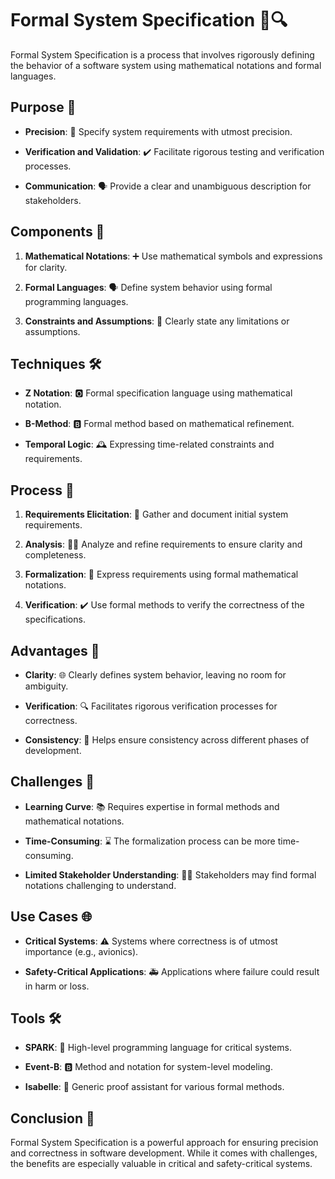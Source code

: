 # Formal System Specification 📄🔍

Formal System Specification is a process that involves rigorously defining the behavior of a software system using mathematical notations and formal languages.

## Purpose 🎯

- **Precision**: 📏 Specify system requirements with utmost precision.
  
- **Verification and Validation**: ✔️ Facilitate rigorous testing and verification processes.
  
- **Communication**: 🗣️ Provide a clear and unambiguous description for stakeholders.

## Components 🧩

1. **Mathematical Notations**: ➕ Use mathematical symbols and expressions for clarity.
   
2. **Formal Languages**: 🗣️ Define system behavior using formal programming languages.
   
3. **Constraints and Assumptions**: 🤔 Clearly state any limitations or assumptions.

## Techniques 🛠️

- **Z Notation**: 🅾️ Formal specification language using mathematical notation.
  
- **B-Method**: 🅱️ Formal method based on mathematical refinement.
  
- **Temporal Logic**: 🕰️ Expressing time-related constraints and requirements.

## Process 🔄

1. **Requirements Elicitation**: 📑 Gather and document initial system requirements.
   
2. **Analysis**: 🕵️‍♂️ Analyze and refine requirements to ensure clarity and completeness.
   
3. **Formalization**: 📐 Express requirements using formal mathematical notations.
   
4. **Verification**: ✔️ Use formal methods to verify the correctness of the specifications.

## Advantages 🌟

- **Clarity**: 🌐 Clearly defines system behavior, leaving no room for ambiguity.
  
- **Verification**: 🔍 Facilitates rigorous verification processes for correctness.
  
- **Consistency**: 🔄 Helps ensure consistency across different phases of development.

## Challenges 🤯

- **Learning Curve**: 📚 Requires expertise in formal methods and mathematical notations.
  
- **Time-Consuming**: ⌛ The formalization process can be more time-consuming.
  
- **Limited Stakeholder Understanding**: 🤷‍♂️ Stakeholders may find formal notations challenging to understand.

## Use Cases 🌐

- **Critical Systems**: ⚠️ Systems where correctness is of utmost importance (e.g., avionics).
  
- **Safety-Critical Applications**: 🚑 Applications where failure could result in harm or loss.

## Tools 🛠️

- **SPARK**: 🌌 High-level programming language for critical systems.
  
- **Event-B**: 🅱️ Method and notation for system-level modeling.
  
- **Isabelle**: 🏰 Generic proof assistant for various formal methods.

## Conclusion 🏁

Formal System Specification is a powerful approach for ensuring precision and correctness in software development. While it comes with challenges, the benefits are especially valuable in critical and safety-critical systems.
